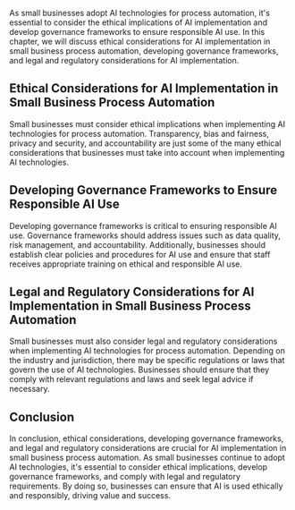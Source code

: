 
As small businesses adopt AI technologies for process automation, it's essential to consider the ethical implications of AI implementation and develop governance frameworks to ensure responsible AI use. In this chapter, we will discuss ethical considerations for AI implementation in small business process automation, developing governance frameworks, and legal and regulatory considerations for AI implementation.

Ethical Considerations for AI Implementation in Small Business Process Automation
---------------------------------------------------------------------------------

Small businesses must consider ethical implications when implementing AI technologies for process automation. Transparency, bias and fairness, privacy and security, and accountability are just some of the many ethical considerations that businesses must take into account when implementing AI technologies.

Developing Governance Frameworks to Ensure Responsible AI Use
-------------------------------------------------------------

Developing governance frameworks is critical to ensuring responsible AI use. Governance frameworks should address issues such as data quality, risk management, and accountability. Additionally, businesses should establish clear policies and procedures for AI use and ensure that staff receives appropriate training on ethical and responsible AI use.

Legal and Regulatory Considerations for AI Implementation in Small Business Process Automation
----------------------------------------------------------------------------------------------

Small businesses must also consider legal and regulatory considerations when implementing AI technologies for process automation. Depending on the industry and jurisdiction, there may be specific regulations or laws that govern the use of AI technologies. Businesses should ensure that they comply with relevant regulations and laws and seek legal advice if necessary.

Conclusion
----------

In conclusion, ethical considerations, developing governance frameworks, and legal and regulatory considerations are crucial for AI implementation in small business process automation. As small businesses continue to adopt AI technologies, it's essential to consider ethical implications, develop governance frameworks, and comply with legal and regulatory requirements. By doing so, businesses can ensure that AI is used ethically and responsibly, driving value and success.
